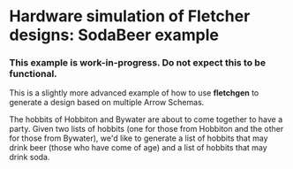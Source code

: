 # Hardware simulation of Fletcher designs: SodaBeer example

### This example is work-in-progress. Do not expect this to be functional.

This is a slightly more advanced example of how to use **fletchgen** to generate a design based on multiple Arrow Schemas.

The hobbits of Hobbiton and Bywater are about to come together to have a party. 
Given two lists of hobbits (one for those from Hobbiton and the other for those from Bywater), we'd like to generate a list of hobbits that may drink beer (those who have come of age) and a list of hobbits that may drink soda.
